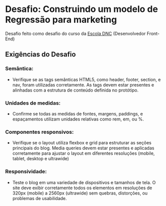 # Desafio: Construindo um modelo de Regressão para marketing
Desafio feito como desafio do curso da [Escola DNC](https://www.escoladnc.com.br) (Desenvolvedor Front-End)

## Exigências do Desafio
### **Semântica**: 
  - Verifique se as tags semânticas HTML5, como header, footer, section, e nav, foram utilizadas corretamente. As tags devem estar presentes e alinhadas com a estrutura de conteúdo definida no protótipo. 

### **Unidades de medidas**:
  - Confirme se todas as medidas de fontes, margens, paddings, e espaçamentos utilizam unidades relativas como rem, em, ou %. 

### **Componentes responsivos**:
  - Verifique se o layout utiliza flexbox e grid para estruturar as seções principais do blog. Media queries devem estar presentes e aplicadas corretamente para ajustar o layout em diferentes resoluções (mobile, tablet, desktop e ultrawide)

### **Responsividade**:
  - Teste o blog em uma variedade de dispositivos e tamanhos de tela. O site deve exibir corretamente todos os elementos em resoluções de 320px (mobile) a 2560px (ultrawide) sem quebras, distorções, ou problemas de usabilidade.

